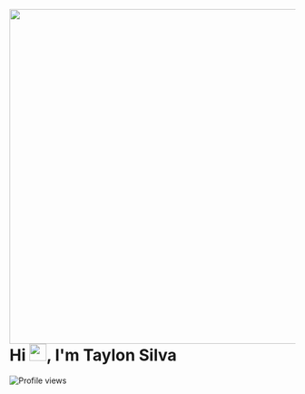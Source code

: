 <img align="right" height="590em" 
  src="https://raw.githubusercontent.com/gist/Taylon-arch/ccd757d3470c1041145c21051d540f98/raw/6fb186e72473539b6c322f9d34246b19fea04294/githubcar.svg"/>

<h1 align="left">Hi <img src="" height="30px">, I'm Taylon Silva</h1>

<p align="left"> <img src="https://komarev.com/ghpvc/?username=maykbrito&color=yellow" alt="Profile views" /> </p>
